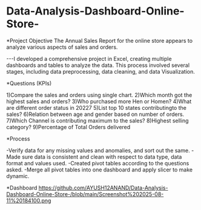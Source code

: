 # Data-Analysis-Dashboard-Online-Store-
*Project Objective
The Annual Sales Report for the online store appears to analyze various aspects of sales and orders.

---I developed a comprehensive project in Excel, creating multiple dashboards and tables to analyze the data. This process involved several stages, including data preprocessing, data cleaning, and       data Visualization.

*Questions (KPIs)

1)Compare the sales and orders using single chart.
2)Which month got the highest sales and orders?
3)Who purchased more Hen or Homen?
4)What are different order status in 20227
5)List top 10 states contributingto the sales?
6)Relation between age and gender based on number of orders.
7)Which Channel is contributing maximum to the sales?
8)Highest selling category?
9)Percentage of Total Orders delivered

*Process

-Verify data for any missing values and anomalies, and sort out the same.
-Made sure data is consistent and clean with respect to data type, data format and values used.
-Created pivot tables according to the questions asked.
-Merge all pivot tables into one dashboard and apply slicer to make dynamic.

*Dashboard
https://github.com/AYUSH12ANAND/Data-Analysis-Dashboard-Online-Store-/blob/main/Screenshot%202025-08-11%20184100.png
